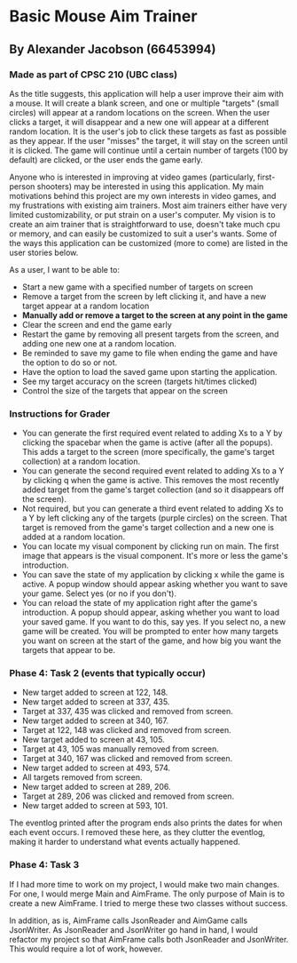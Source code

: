 # Basic Mouse Aim Trainer

## By Alexander Jacobson (66453994)

### Made as part of CPSC 210 (UBC class)

As the title suggests, this application will help a user improve their aim
with a mouse. It will create a blank screen, and one or multiple "targets" 
(small circles) will appear at a random locations on the screen. When the 
user clicks a target, it will disappear and a new one will appear at a 
different random location. It is the user's job to click these targets as 
fast as possible as they appear. If the user "misses" the target, it will 
stay on the screen until it is clicked. The game will continue until a 
certain number of targets (100 by default) are clicked, or the user ends 
the game early.

Anyone who is interested in improving at video games (particularly, 
first-person shooters) may be interested in using this application. My main
motivations behind this project are my own interests in video games, and my
frustrations with existing aim trainers. Most aim trainers either have very
limited customizability, or put strain on a user's computer. My vision is to 
create an aim trainer that is straightforward to use, doesn't take much cpu 
or memory, and can easily be customized to suit a user's wants. Some of the 
ways this application can be customized (more to come) are listed in the 
user stories below.

As a user, I want to be able to:
- Start a new game with a specified number of targets on screen
- Remove a target from the screen by left clicking it, and have a new target
appear at a random location
- **Manually add or remove a target to the screen at any point in the game**
- Clear the screen and end the game early
- Restart the game by removing all present targets from the screen, and adding
one new one at a random location.
- Be reminded to save my game to file when ending the game and have the option
to do so or not.
- Have the option to load the saved game upon starting the application.
- See my target accuracy on the screen (targets hit/times clicked)
- Control the size of the targets that appear on the screen

### Instructions for Grader

- You can generate the first required event related to adding Xs to a Y by
clicking the spacebar when the game is active (after all the popups). This 
adds a target to the screen (more specifically, the game's target collection)
at a random location. 
- You can generate the second required event related to adding Xs to a Y by
clicking q when the game is active. This removes the most recently added
target from the game's target collection (and so it disappears off the screen).
- Not required, but you can generate a third event related to adding Xs to a Y
by left clicking any of the targets (purple circles) on the screen. That target
is removed from the game's target collection and a new one is added at a random
location.
- You can locate my visual component by clicking run on main. The first image
that appears is the visual component. It's more or less the game's introduction.
- You can save the state of my application by clicking x while the game is
active. A popup window should appear asking whether you want to save your game.
Select yes (or no if you don't).
- You can reload the state of my application right after the game's introduction.
A popup should appear, asking whether you want to load your saved game. If you
want to do this, say yes. If you select no, a new game will be created. You will
be prompted to enter how many targets you want on screen at the start of the game,
and how big you want the targets that appear to be.

### Phase 4: Task 2 (events that typically occur)

- New target added to screen at 122, 148.
- New target added to screen at 337, 435.
- Target at 337, 435 was clicked and removed from screen.
- New target added to screen at 340, 167.
- Target at 122, 148 was clicked and removed from screen.
- New target added to screen at 43, 105.
- Target at 43, 105 was manually removed from screen.
- Target at 340, 167 was clicked and removed from screen.
- New target added to screen at 493, 574.
- All targets removed from screen.
- New target added to screen at 289, 206.
- Target at 289, 206 was clicked and removed from screen.
- New target added to screen at 593, 101.

The eventlog printed after the program ends also prints the dates for 
when each event occurs. I removed these here, as they clutter the
eventlog, making it harder to understand what events actually happened.

### Phase 4: Task 3

If I had more time to work on my project, I would make two main changes.
For one, I would merge Main and AimFrame. The only purpose of Main is to 
create a new AimFrame. I tried to merge these two classes without success.

In addition, as is, AimFrame calls JsonReader and AimGame calls JsonWriter.
As JsonReader and JsonWriter go hand in hand, I would refactor my project so
that AimFrame calls both JsonReader and JsonWriter. This would require a lot
of work, however.
